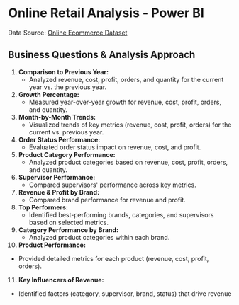 # Online Retail Analysis - Power BI 
Data Source:
[Online Ecommerce Dataset](https://www.kaggle.com/datasets/ayushparwal2026/online-ecommerce)
## Business Questions & Analysis Approach
1. **Comparison to Previous Year:** 
   - Analyzed revenue, cost, profit, orders, and quantity for the current year vs. the previous year.
2. **Growth Percentage:**
   - Measured year-over-year growth for revenue, cost, profit, orders, and quantity.
3. **Month-by-Month Trends:**
   - Visualized trends of key metrics (revenue, cost, profit, orders) for the current vs. previous year.
4. **Order Status Performance:**
   - Evaluated order status impact on revenue, cost, and profit.
5. **Product Category Performance:**
   - Analyzed product categories based on revenue, cost, profit, orders, and quantity.
6. **Supervisor Performance:**
   - Compared supervisors' performance across key metrics.
7. **Revenue & Profit by Brand:**
   - Compared brand performance for revenue and profit.
8. **Top Performers:**
   - Identified best-performing brands, categories, and supervisors based on selected metrics.
9. **Category Performance by Brand:**
   - Analyzed product categories within each brand.
10. **Product Performance:**
   - Provided detailed metrics for each product (revenue, cost, profit, orders).
11. **Key Influencers of Revenue:**
   - Identified factors (category, supervisor, brand, status) that drive revenue
